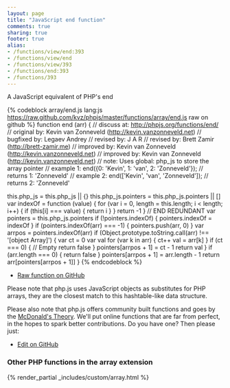 ```yaml
---
layout: page
title: "JavaScript end function"
comments: true
sharing: true
footer: true
alias:
- /functions/view/end:393
- /functions/view/end
- /functions/view/393
- /functions/end:393
- /functions/393
---
```

<!-- Generated by Rakefile:build -->
A JavaScript equivalent of PHP's end

{% codeblock array/end.js lang:js https://raw.github.com/kvz/phpjs/master/functions/array/end.js raw on github %}
function end (arr) {
  //  discuss at: http://phpjs.org/functions/end/
  // original by: Kevin van Zonneveld (http://kevin.vanzonneveld.net)
  // bugfixed by: Legaev Andrey
  //  revised by: J A R
  //  revised by: Brett Zamir (http://brett-zamir.me)
  // improved by: Kevin van Zonneveld (http://kevin.vanzonneveld.net)
  // improved by: Kevin van Zonneveld (http://kevin.vanzonneveld.net)
  //        note: Uses global: php_js to store the array pointer
  //   example 1: end({0: 'Kevin', 1: 'van', 2: 'Zonneveld'});
  //   returns 1: 'Zonneveld'
  //   example 2: end(['Kevin', 'van', 'Zonneveld']);
  //   returns 2: 'Zonneveld'

  this.php_js = this.php_js || {}
  this.php_js.pointers = this.php_js.pointers || []
  var indexOf = function (value) {
    for (var i = 0, length = this.length; i < length; i++) {
      if (this[i] === value) {
        return i
      }
    }
    return -1
  }
  // END REDUNDANT
  var pointers = this.php_js.pointers
  if (!pointers.indexOf) {
    pointers.indexOf = indexOf
  }
  if (pointers.indexOf(arr) === -1) {
    pointers.push(arr, 0)
  }
  var arrpos = pointers.indexOf(arr)
  if (Object.prototype.toString.call(arr) !== '[object Array]') {
    var ct = 0
    var val
    for (var k in arr) {
      ct++
      val = arr[k]
    }
    if (ct === 0) {
      // Empty
      return false
    }
    pointers[arrpos + 1] = ct - 1
    return val
  }
  if (arr.length === 0) {
    return false
  }
  pointers[arrpos + 1] = arr.length - 1
  return arr[pointers[arrpos + 1]]
}
{% endcodeblock %}

 - [Raw function on GitHub](https://github.com/kvz/phpjs/blob/master/functions/array/end.js)

Please note that php.js uses JavaScript objects as substitutes for PHP arrays, they are 
the closest match to this hashtable-like data structure. 

Please also note that php.js offers community built functions and goes by the 
[McDonald's Theory](https://medium.com/what-i-learned-building/9216e1c9da7d). We'll put online 
functions that are far from perfect, in the hopes to spark better contributions. 
Do you have one? Then please just: 

 - [Edit on GitHub](https://github.com/kvz/phpjs/edit/master/functions/array/end.js)


### Other PHP functions in the array extension
{% render_partial _includes/custom/array.html %}
